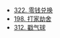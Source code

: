 - [322. 零钱兑换](https://github.com/Nickyzj628/daily_leetcode/blob/main/dp/322.js)
- [198. 打家劫舍](https://github.com/Nickyzj628/daily_leetcode/blob/main/dp/198.js)
- [312. 戳气球](https://github.com/Nickyzj628/daily_leetcode/blob/main/dp/312.js)